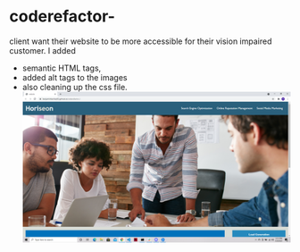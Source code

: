 # coderefactor- 
client want their website to be more accessible for their vision impaired customer.
I added  
- semantic HTML tags, 
- added alt tags to the images 
- also cleaning up the css file. 
 ![](./assets/images/screenshot.png)
